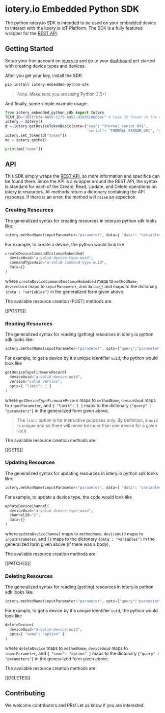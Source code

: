# iotery.io Embedded Python SDK

The python iotery.io SDK is intended to be used on your embedded device to interact with the itoery.io IoT Platform. The SDK is a fully featured wrapper for the [REST API](https://iotery.io/docs/embedded).

## Getting Started

Setup your free account on [iotery.io](https://dashboard.iotery.io) and go to your [dashboard](https://iotery.io/devices) get started with creating device types and devices.

After you get your key, install the SDK:

```bash
pip install iotery-embedded-python-sdk
```

> Note: Make sure you are using Python 3.5+!

And finally, some simple example usage:

```python
from iotery_embedded_python_sdk import Iotery
TEAM_ID="265fcb74-8889-11f9-8452-d283610663ec" # team ID found on the dashboard: https://iotery.io/system
iotery = Iotery()
d = iotery.getDeviceTokenBasic(data={"key": "thermal_sensor_001",
                                     "serial": "THERMAL_SENSOR_001", "secret": "thermal_sensor_001_secret", "teamUuid": TEAM_ID})
iotery.set_token(d["token"])
me = iotery.getMe()

print(me["name"])

```

## API

This SDK simply wraps the [REST API](https://iotery.io/docs/embedded), so more information and specifics can be found there. Since the API is a wrapper around the REST API, the syntax is standard for each of the Create, Read, Update, and Delete operations on iotery.io resources. All methods return a dictonary containing the API response. If there is an error, the method will `raise` an expection.

### Creating Resources

The generalized syntax for creating resources in iotery.io python sdk looks like:

```python
iotery.methodName(inputParameter="parameter", data={ "data": "variables" })
```

For example, to create a device, the python would look like

```python
createDeviceCommandInstanceEmbedded(
  deviceUuid="a-valid-device-type-uuid",
  commandTypeUuid="a-valid-command-type-uuid",
  data={}
)
```

where `createDeviceCommandInstanceEmbedded` maps to `methodName`, `deviceUuid` maps to `inputParameter`, and `data={}` and maps to the dictonary `{data : "variables"}` in the generalized form given above.

The available resource creation (POST) methods are

[[POSTS]]

### Reading Resources

The generalized syntax for reading (getting) resources in iotery.io python sdk looks like:

```python
iotery.methodName(inputParameter="parameter", opts={"query":"parameter"})
```

For example, to get a device by it's unique identifier `uuid`, the python would look like

```python
getDeviceTypeFirmwareRecord(
  deviceUuid="a-valid-device-uuid",
  version="valid version",
  opts={ "limit": 1 }
)
```

where `getDeviceTypeFirmwareRecord` maps to `methodName`, `deviceUuid` maps to `inputParameter`, and `{ "limit": 1 }` maps to the dictonary `{"query" : "parameters"}` in the generalized form given above.

> The `limit` option is for instructive purposes only. By definition, a `uuid` is unique and so there will never be more than one device for a given `uuid`.

The available resource creation methods are

[[GETS]]

### Updating Resources

The generalized syntax for updating resources in iotery.io python sdk looks like:

```python
iotery.methodName(inputParameter="parameter", data={ "data": "variables" })
```

For example, to update a device type, the code would look like

```python
updateDeviceChannel(
  deviceUuid="a-valid-device-type-uuid",
  channelId="1",
  data={}
)
```

where `updateDeviceChannel` maps to `methodName`, `deviceUuid` maps to `inputParameter`, and `{}` maps to the dictonary `{data : "variables"}` in the generalized form given above (if there was a body).

The available resource creation methods are

[[PATCHES]]

### Deleting Resources

The generalized syntax for reading (getting) resources in iotery.io python sdk looks like:

```python
iotery.methodName(inputParameter="parameter", opts={"query":"parameter"})
```

For example, to get a device by it's unique identifier `uuid`, the python would look like

```python
deleteDevice(
  deviceUuid="a-valid-device-uuid",
  opts={ "some": "option" }
)
```

where `deleteDevice` maps to `methodName`, `deviceUuid` maps to `inputParameter`, and `{ "some": "option" }` maps to the dictonary `{"query" : "parameters"}` in the generalized form given above.

The available resource creation methods are

[[DELETES]]

## Contributing

We welcome contributors and PRs! Let us know if you are interested.
